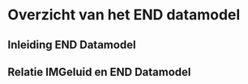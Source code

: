 # Overzicht van het END datamodel

## Inleiding END Datamodel

## Relatie IMGeluid en END Datamodel
